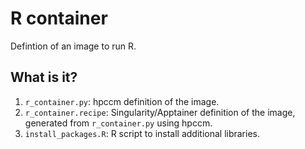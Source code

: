# R container

Defintion of an image to run R.

## What is it?

1. `r_container.py`: hpccm definition of the image.
1. `r_container.recipe`: Singularity/Apptainer definition of the image,
   generated from `r_container.py` using hpccm.
1. `install_packages.R`: R script to install additional libraries.
